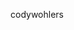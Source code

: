 codywohlers

<!---
codywohlers/codywohlers is a ✨ special ✨ repository because its `README.md` (this file) appears on your GitHub profile.
You can click the Preview link to take a look at your changes.
--->
